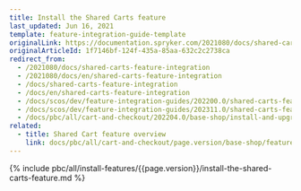 ```yaml
---
title: Install the Shared Carts feature
last_updated: Jun 16, 2021
template: feature-integration-guide-template
originalLink: https://documentation.spryker.com/2021080/docs/shared-carts-feature-integration
originalArticleId: 1f7146bf-124f-435a-85aa-632c2c2738ca
redirect_from:
  - /2021080/docs/shared-carts-feature-integration
  - /2021080/docs/en/shared-carts-feature-integration
  - /docs/shared-carts-feature-integration
  - /docs/en/shared-carts-feature-integration
  - /docs/scos/dev/feature-integration-guides/202200.0/shared-carts-feature-integration.html
  - /docs/scos/dev/feature-integration-guides/202311.0/shared-carts-feature-integration.html
  - /docs/pbc/all/cart-and-checkout/202204.0/base-shop/install-and-upgrade/install-features/install-the-shared-carts-feature.html  
related:
  - title: Shared Cart feature overview
    link: docs/pbc/all/cart-and-checkout/page.version/base-shop/feature-overviews/shared-carts-feature-overview.html
---
```


{% include pbc/all/install-features/{{page.version}}/install-the-shared-carts-feature.md %} <!-- To edit, see /_includes/pbc/all/install-features/202311.0/install-the-shared-carts-feature.md -->
